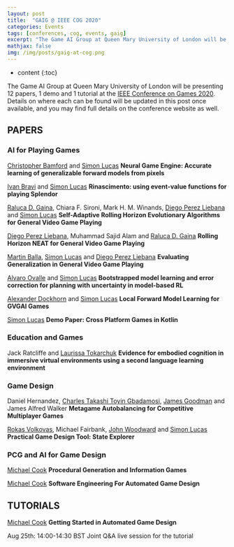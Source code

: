 ```yaml
---
layout: post
title:  "GAIG @ IEEE COG 2020"
categories: Events
tags: [conferences, cog, events, gaig]
excerpt: "The Game AI Group at Queen Mary University of London will be presenting 12 papers, 1 demo and 1 tutorial at the IEEE Conference on Games 2020. Details on where each can be found will be updated in this post once available, and you may find full details on the conference website as well."
mathjax: false
img: /img/posts/gaig-at-cog.png
---
```


* content
{:toc}

The Game AI Group at Queen Mary University of London will be presenting 12 papers, 1 demo and 1 tutorial at the [IEEE Conference on Games 2020](http://ieee-cog.org). Details on where each can be found will be updated in this post once available, and you may find full details on the conference website as well.

## PAPERS

### AI for Playing Games

[Christopher Bamford](/members/Chris-Bamford) and [Simon Lucas](/members/Simon-Lucas)
**Neural Game Engine: Accurate learning of generalizable forward models from pixels**

[Ivan Bravi](/members/Ivan-Bravi) and [Simon Lucas](/members/Simon-Lucas)
**Rinascimento: using event-value functions for playing Splendor**

[Raluca D. Gaina](/members/Raluca-Gaina), Chiara F. Sironi, Mark H. M. Winands, [Diego Perez Liebana](/members/Diego-Perez-Liebana) and [Simon Lucas](/members/Simon-Lucas)
**Self-Adaptive Rolling Horizon Evolutionary Algorithms for General Video Game Playing**

[Diego Perez Liebana](/members/Diego-Perez-Liebana), Muhammad Sajid Alam and [Raluca D. Gaina](/members/Raluca-Gaina)
**Rolling Horizon NEAT for General Video Game Playing**

[Martin Balla](/members/Martin-Balla), [Simon Lucas](/members/Simon-Lucas) and [Diego Perez Liebana](/members/Diego-Perez-Liebana)
**Evaluating Generalization in General Video Game Playing**

[Alvaro Ovalle](/members/Alvaro-Ovalle) and [Simon Lucas](/members/Simon-Lucas)
**Bootstrapped model learning and error correction for planning with uncertainty in model-based RL**

[Alexander Dockhorn](/members/Alexander-Dockhorn) and [Simon Lucas](/members/Simon-Lucas)
**Local Forward Model Learning for GVGAI Games**

[Simon Lucas](/members/Simon-Lucas)
**Demo Paper: Cross Platform Games in Kotlin**

### Education and Games

Jack Ratcliffe and [Laurissa Tokarchuk](/members/Laurissa-Tokarchuk)
**Evidence for embodied cognition in immersive virtual environments using a second language learning environment**


### Game Design

Daniel Hernandez, [Charles Takashi Toyin Gbadamosi](/members/Charles-Gbadamosi), [James Goodman](/members/James-Goodman) and James Alfred Walker
**Metagame Autobalancing for Competitive Multiplayer Games**

[Rokas Volkovas](/members/Rokas-Volkovas), Michael Fairbank, [John Woodward](/members/John-Woodward) and [Simon Lucas](/members/Simon-Lucas)
**Practical Game Design Tool: State Explorer**

### PCG and AI for Game Design

[Michael Cook](/members/Mike-Cook)
**Procedural Generation and Information Games**

[Michael Cook](/members/Mike-Cook)
**Software Engineering For Automated Game Design**


## TUTORIALS

[Michael Cook](/members/Mike-Cook)
**Getting Started in Automated Game Design**

Aug 25th:  14:00-14:30 BST Joint Q&A live session for the tutorial
